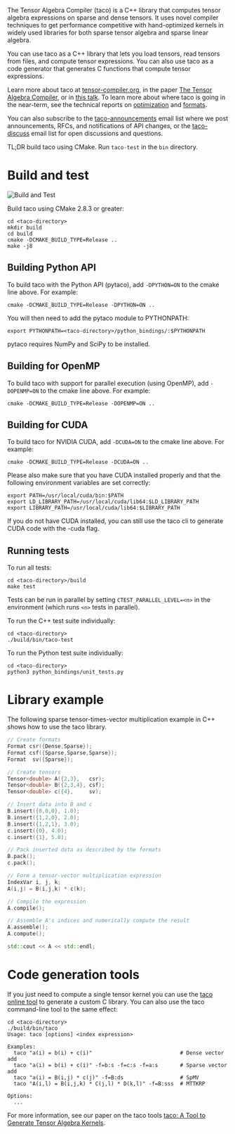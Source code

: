 The Tensor Algebra Compiler (taco) is a C++ library that computes
tensor algebra expressions on sparse and dense tensors.  It uses novel
compiler techniques to get performance competitive with hand-optimized
kernels in widely used libraries for both sparse tensor algebra and
sparse linear algebra.

You can use taco as a C++ library that lets you load tensors, read
tensors from files, and compute tensor expressions.  You can also use
taco as a code generator that generates C functions that compute
tensor expressions.

Learn more about taco at
[tensor-compiler.org](https://tensor-compiler.org), in the paper
[The Tensor Algebra Compiler](http://tensor-compiler.org/kjolstad-oopsla17-tensor-compiler.pdf),
or in [this talk](https://youtu.be/Kffbzf9etLE).  To learn more about
where taco is going in the near-term, see the technical reports on
[optimization](https://arxiv.org/abs/1802.10574) and
[formats](https://arxiv.org/abs/1804.10112).

You can also subscribe to the
[taco-announcements](https://lists.csail.mit.edu/mailman/listinfo/taco-announcements)
email list where we post announcements, RFCs, and notifications of API
changes, or the [taco-discuss](https://lists.csail.mit.edu/mailman/listinfo/taco-discuss)
email list for open discussions and questions.

TL;DR build taco using CMake. Run `taco-test` in the `bin` directory.


# Build and test 
![Build and Test](https://github.com/RSenApps/taco/workflows/Build%20and%20Test/badge.svg?branch=master)

Build taco using CMake 2.8.3 or greater:

    cd <taco-directory>
    mkdir build
    cd build
    cmake -DCMAKE_BUILD_TYPE=Release ..
    make -j8

## Building Python API
To build taco with the Python API (pytaco), add `-DPYTHON=ON` to the cmake line above. For example:

    cmake -DCMAKE_BUILD_TYPE=Release -DPYTHON=ON ..

You will then need to add the pytaco module to PYTHONPATH:

    export PYTHONPATH=<taco-directory>/python_bindings/:$PYTHONPATH

pytaco requires NumPy and SciPy to be installed.

## Building for OpenMP
To build taco with support for parallel execution (using OpenMP), add `-DOPENMP=ON` to the cmake line above. For example:

    cmake -DCMAKE_BUILD_TYPE=Release -DOPENMP=ON ..

## Building for CUDA
To build taco for NVIDIA CUDA, add `-DCUDA=ON` to the cmake line above. For example:

    cmake -DCMAKE_BUILD_TYPE=Release -DCUDA=ON ..

Please also make sure that you have CUDA installed properly and that the following environment variables are set correctly:
    
    export PATH=/usr/local/cuda/bin:$PATH
    export LD_LIBRARY_PATH=/usr/local/cuda/lib64:$LD_LIBRARY_PATH
    export LIBRARY_PATH=/usr/local/cuda/lib64:$LIBRARY_PATH
    
If you do not have CUDA installed, you can still use the taco cli to generate CUDA code with the -cuda flag.

## Running tests
To run all tests:

    cd <taco-directory>/build
    make test

Tests can be run in parallel by setting `CTEST_PARALLEL_LEVEL=<n>` in the environment (which runs `<n>` tests in parallel).

To run the C++ test suite individually:

    cd <taco-directory>
    ./build/bin/taco-test

To run the Python test suite individually:

    cd <taco-directory>
    python3 python_bindings/unit_tests.py


# Library example

The following sparse tensor-times-vector multiplication example in C++
shows how to use the taco library.

```C++
// Create formats
Format csr({Dense,Sparse});
Format csf({Sparse,Sparse,Sparse});
Format  sv({Sparse});

// Create tensors
Tensor<double> A({2,3},   csr);
Tensor<double> B({2,3,4}, csf);
Tensor<double> c({4},     sv);

// Insert data into B and c
B.insert({0,0,0}, 1.0);
B.insert({1,2,0}, 2.0);
B.insert({1,2,1}, 3.0);
c.insert({0}, 4.0);
c.insert({1}, 5.0);

// Pack inserted data as described by the formats
B.pack();
c.pack();

// Form a tensor-vector multiplication expression
IndexVar i, j, k;
A(i,j) = B(i,j,k) * c(k);

// Compile the expression
A.compile();

// Assemble A's indices and numerically compute the result
A.assemble();
A.compute();

std::cout << A << std::endl;
```


# Code generation tools

If you just need to compute a single tensor kernel you can use the
[taco online tool](http://www.tensor-compiler.org/online) to generate
a custom C library.  You can also use the taco command-line tool to
the same effect:

    cd <taco-directory>
    ./build/bin/taco
    Usage: taco [options] <index expression>
    
    Examples:
      taco "a(i) = b(i) + c(i)"                            # Dense vector add
      taco "a(i) = b(i) + c(i)" -f=b:s -f=c:s -f=a:s       # Sparse vector add
      taco "a(i) = B(i,j) * c(j)" -f=B:ds                  # SpMV
      taco "A(i,l) = B(i,j,k) * C(j,l) * D(k,l)" -f=B:sss  # MTTKRP

    Options:
      ...

For more information, see our paper on the taco tools
[taco: A Tool to Generate Tensor Algebra Kernels](http://tensor-compiler.org/kjolstad-ase17-tools.pdf).
